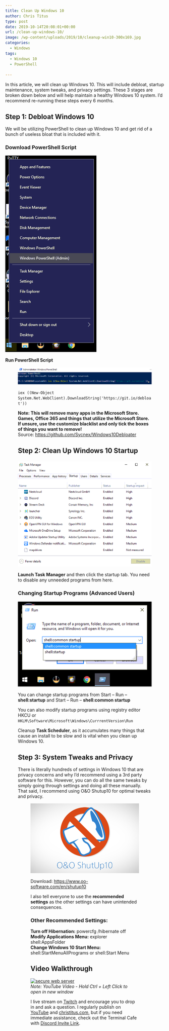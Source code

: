 ```yaml
---
title: Clean Up Windows 10
author: Chris Titus
type: post
date: 2019-10-14T20:08:01+00:00
url: /clean-up-windows-10/
image: /wp-content/uploads/2019/10/cleanup-win10-300x169.jpg
categories:
  - Windows
tags:
  - Windows 10
  - PowerShell

---
```

In this article, we will clean up Windows 10. This will include debloat, startup maintenance, system tweaks, and privacy settings. These 3 stages are broken down below and will help maintain a healthy Windows 10 system. I&#8217;d recommend re-running these steps every 6 months. <!--more-->

## Step 1: Debloat Windows 10

We will be utilizing PowerShell to clean up Windows 10 and get rid of a bunch of useless bloat that is included with it. 

### Download PowerShell Script<figure class="wp-block-image">

![Screenshot_20191014_144201](../../wp-content/uploads/2019/10/Screenshot_20191014_144201.png) 

**Run PowerShell Script**<figure class="wp-block-image">

![runcmd](../../wp-content/uploads/2019/10/runcmd.png) 

`iex ((New-Object System.Net.WebClient).DownloadString('https://git.io/debloat'))`

**Note: This will remove many apps in the Microsoft Store. Games, Office 365 and things that utilize the Microsoft Store. If unsure, use the customize blacklist and only tick the boxes of things you want to remove!**  
Source: https://github.com/Sycnex/Windows10Debloater

## Step 2: Clean Up Windows 10 Startup<figure class="wp-block-image">

![taskmanager](../../wp-content/uploads/2019/10/taskmanager.png) 

**Launch Task Manager** and then click the startup tab. You need to disable any unneeded programs from here. 

### Changing Startup Programs (Advanced Users)<figure class="wp-block-image">

![startup10](../../wp-content/uploads/2019/10/startup10.png) 

You can change startup programs from Start &#8211; Run &#8211; **shell:startup** and Start &#8211; Run &#8211; **shell:common startup** 

You can also modify startup programs using registry editor HKCU or `HKLM\Software\Microsoft\Windows\CurrrentVersion\Run`

Cleanup **Task Scheduler**, as it accumulates many things that cause an install to be slow and is vital when you clean up Windows 10. 

## Step 3: System Tweaks and Privacy

There is literally hundreds of settings in Windows 10 that are privacy concerns and why I&#8217;d recommend using a 3rd party software for this. However, you can do all the same tweaks by simply going through settings and doing all these manually. That said, I recommend using O&O Shutup10 for optimal tweaks and privacy. <figure class="wp-block-image">

![oo-shutup10](../../wp-content/uploads/2019/10/oo-shutup10.png) 

Download: <https://www.oo-software.com/en/shutup10>

I also tell everyone to use the **recommended settings** as the other settings can have unintended consequences. 

### Other Recommended Settings:

**Turn off Hibernation:** powercfg /hibernate off  
**Modify Applications Menu:** explorer shell:AppsFolder  
**Change Windows 10 Start Menu:** shell:StartMenuAllPrograms or shell:Start Menu

## Video Walkthrough
[![secure web server](https://img.youtube.com/vi/mWHiP9K8fQ0/0.jpg)](https://www.youtube.com/watch?v=mWHiP9K8fQ0)  
_Note: YouTube Video - Hold Ctrl + Left Click to open in new window_

I live stream on [Twitch][1] and encourage you to drop in and ask a question. I regularly publish on [YouTube][2] and [christitus.com][3], but if you need immediate assistance, check out the Terminal Cafe with [Discord Invite Link][4].

 [1]: https://twitch.tv/christitustech
 [2]: https://www.youtube.com/c/ChrisTitusTech
 [3]: https://christitus.com/
 [4]: https://christitus.com/discord

